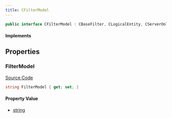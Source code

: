 ```yaml
---
title: CFilterModel
---
```


```csharp
public interface CFilterModel : CBaseFilter, CLogicalEntity, CServerOnlyEntity, CBaseEntity, CEntityInstance, ISchemaClass<CEntityInstance>, ISchemaClass<CBaseEntity>, ISchemaClass<CServerOnlyEntity>, ISchemaClass<CLogicalEntity>, ISchemaClass<CBaseFilter>, ISchemaClass<CFilterModel>, ISchemaField, ISchemaClass, INativeHandle
```

#### Implements

## Properties

### FilterModel

[Source Code](https://github.com/swiftly-solution/swiftlys2/blob/main/managed/src/SwiftlyS2.Generated/Schemas/Interfaces/CFilterModel.cs#L17)

```csharp
string FilterModel { get; set; }
```

#### Property Value

- [string](https://learn.microsoft.com/dotnet/api/system.string)


